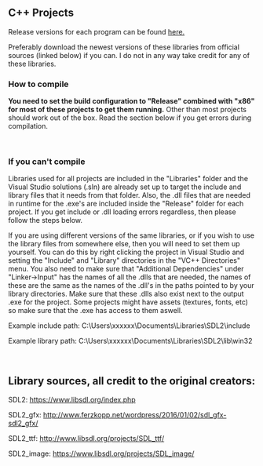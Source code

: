 ## C++ Projects

Release versions for each program can be found [here.](https://github.com/techiew/Misc-Projects/releases)


Preferably download the newest versions of these libraries from official sources (linked below) if you can. I do not in any way take credit for any of these libraries. 

### How to compile
**You need to set the build configuration to "Release" combined with "x86" for most of these projects to get them running.** Other than most projects should work out of the box. Read the section below if you get errors during compilation.

&nbsp;

### If you can't compile

Libraries used for all projects are included in the "Libraries" folder and the Visual Studio solutions (.sln) are already set up to target the include and library files that it needs from that folder. Also, the .dll files that are needed in runtime for the .exe's are included inside the "Release" folder for each project. If you get include or .dll loading errors regardless, then please follow the steps below.

If you are using different versions of the same libraries, or if you wish to use the library files from somewhere else, then you will need to set them up yourself. You can do this by right clicking the project in Visual Studio and setting the "Include" and "Library" directories in the "VC++ Directories" menu. You also need to make sure that "Additional Dependencies" under "Linker->Input" has the names of all the .dlls that are needed, the names of these are the same as the names of the .dll's in the paths pointed to by your library directories. Make sure that these .dlls also exist next to the output .exe for the project.
Some projects might have assets (textures, fonts, etc) so make sure that the .exe has access to them aswell.

Example include path:
C:\Users\xxxxxx\Documents\Libraries\SDL2\include

Example library path:
C:\Users\xxxxxx\Documents\Libraries\SDL2\lib\win32

&nbsp;

## Library sources, all credit to the original creators:

SDL2: https://www.libsdl.org/index.php

SDL2_gfx: http://www.ferzkopp.net/wordpress/2016/01/02/sdl_gfx-sdl2_gfx/

SDL2_ttf: http://www.libsdl.org/projects/SDL_ttf/

SDL2_image: https://www.libsdl.org/projects/SDL_image/


